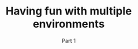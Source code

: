 ---
  layout: post
  title: Having fun with multiple environments
  subtitle: Part 1
  tags: xcode
  categories: 
  lang: en
  ref: multiple-environments-part1
---